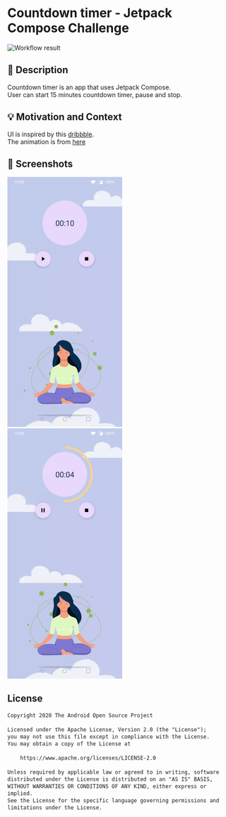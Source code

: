 # Countdown timer - Jetpack Compose Challenge

![Workflow result](https://github.com/mlegy/countdown-timer-compose-challenge/workflows/Check/badge.svg)

## :scroll: Description
Countdown timer is an app that uses Jetpack Compose.\
User can start 15 minutes countdown timer, pause and stop.

## :bulb: Motivation and Context
UI is inspired by this [dribbble](https://dribbble.com/shots/12024270-Countdown-Timer-DailyUI014).\
The animation is from [here](https://lottiefiles.com/43792-yoga-se-hi-hoga)

## :camera_flash: Screenshots
<img src="/results/screenshot_1.png" width="260">&emsp;<img src="/results/screenshot_2.png" width="260">

## License
```
Copyright 2020 The Android Open Source Project

Licensed under the Apache License, Version 2.0 (the "License");
you may not use this file except in compliance with the License.
You may obtain a copy of the License at

    https://www.apache.org/licenses/LICENSE-2.0

Unless required by applicable law or agreed to in writing, software
distributed under the License is distributed on an "AS IS" BASIS,
WITHOUT WARRANTIES OR CONDITIONS OF ANY KIND, either express or implied.
See the License for the specific language governing permissions and
limitations under the License.
```
